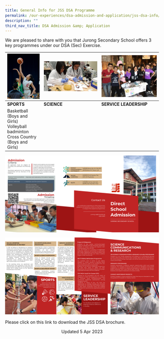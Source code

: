 ```yaml
---
title: General Info for JSS DSA Programme
permalink: /our-experiences/dsa-admission-and-application/jss-dsa-info/
description: ""
third_nav_title: DSA Admission &amp; Application
---
```

We are pleased to share with you that Jurong Secondary School offers 3 key programmes under our DSA (Sec) Exercise.



| <img src="/images/sports.jpg" style="width:300px;"> | <img src="/images/science%20communication%20n%20research.jpg" style="width:800px;"> |<img src="/images/proj%20compassion.jpg" style="width:700px;">  |
| -------- | -------- | -------- |
| **SPORTS**    | **SCIENCE**    | **SERVICE LEADERSHIP**    |
| Basketball (Boys and Girls)<br>Volleyball<br>badminton<br>Cross Country (Boys and Girls)    |   |   |


![](/images/DSA%20Brochure%202022%20External.png)

![](/images/DSA%20Brochure%202022%20Internal.png)

Please click on this link to download the JSS DSA brochure.

<center> Updated 5 Apr 2023 </center>